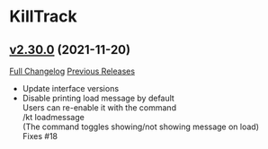 # KillTrack

## [v2.30.0](https://github.com/SharpWoW/KillTrack/tree/v2.30.0) (2021-11-20)
[Full Changelog](https://github.com/SharpWoW/KillTrack/compare/v2.29.0...v2.30.0) [Previous Releases](https://github.com/SharpWoW/KillTrack/releases)

- Update interface versions  
- Disable printing load message by default  
    Users can re-enable it with the command  
        /kt loadmessage  
    (The command toggles showing/not showing message on load)  
    Fixes #18  
